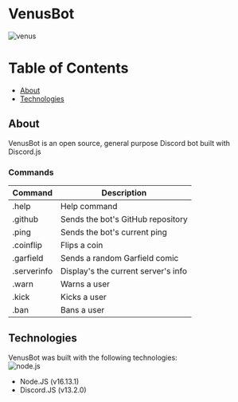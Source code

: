 # VenusBot
![venus](https://cdn.discordapp.com/app-icons/879933413543542834/7b85d355aa0c7ced14159dc5339feced.png?size=256)

# Table of Contents
- [About](#about)
- [Technologies](#technologies)

## About
VenusBot is an open source, general purpose Discord bot built with Discord.js

### Commands
|Command     |Description
|------------|-------------------------------------|
|.help       |Help command                         |
|.github     |Sends the bot's GitHub repository    |
|.ping       |Sends the bot's current ping         |
|.coinflip   |Flips a coin                         |
|.garfield   |Sends a random Garfield comic        |
|.serverinfo |Display's the current server's info  |
|.warn       |Warns a user                         |
|.kick       |Kicks a user                         |
|.ban        |Bans a user                          |

## Technologies
VenusBot was built with the following technologies:\
![node.js](https://img.shields.io/badge/Node.js-339933?style=for-the-badge&logo=nodedotjs&logoColor=white)

- Node.JS (v16.13.1)
- Discord.JS (v13.2.0)
